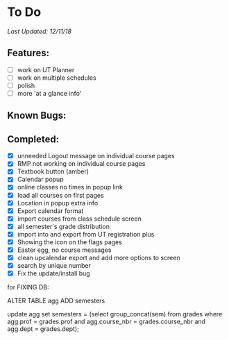 # To Do
*Last Updated: 12/11/18*

## Features: 
- [ ] work on UT Planner
- [ ] work on multiple schedules
- [ ] polish
- [ ] more 'at a glance info'

## Known Bugs:

## Completed:
- [x] unneeded Logout message on individual course pages
- [x] RMP not working on individual course pages
- [x] Textbook button (amber)
- [x] Calendar popup
- [x] online classes no times in popup link 
- [x] load all courses on first pages
- [x] Location in popup extra info
- [x] Export calendar format 
- [x] import courses from class schedule screen
- [x] all semester's grade distribution
- [x] import into and export from UT registration plus
- [x] Showing the icon on the flags pages
- [x] Easter egg, no course messages
- [x] clean upcalendar export and add more options to screen
- [x] search by unique number
- [x] Fix the update/install bug

for FIXING DB: 

ALTER TABLE agg ADD semesters

update agg
set semesters = (select group_concat(sem) from grades where agg.prof = grades.prof and agg.course_nbr = grades.course_nbr and agg.dept = grades.dept);
